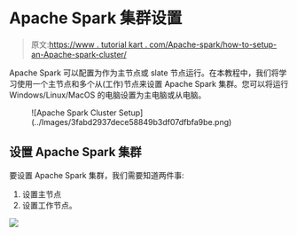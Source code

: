 # Apache Spark 集群设置

> 原文:[https://www . tutorial kart . com/Apache-spark/how-to-setup-an-Apache-spark-cluster/](https://www.tutorialkart.com/apache-spark/how-to-setup-an-apache-spark-cluster/)

Apache Spark 可以配置为作为主节点或 slate 节点运行。在本教程中，我们将学习使用一个主节点和多个从(工作)节点来设置 Apache Spark 集群。您可以将运行 Windows/Linux/MacOS 的电脑设置为主电脑或从电脑。

<figure class="aligncenter">![Apache Spark Cluster Setup](../Images/3fabd2937dece58849b3df07dfbfa9be.png)</figure>

## 设置 Apache Spark 集群

要设置 Apache Spark 集群，我们需要知道两件事:

1.  设置主节点
2.  设置工作节点。

[![](../Images/925da31b32d6bc3827932f6c8afb11bb.png)](https://www.tutorialkart.com/)